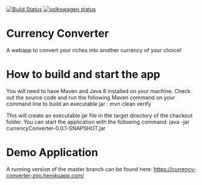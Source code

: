 [![Build Status](https://travis-ci.org/superernie77/currencyconverter.svg?branch=master)](https://travis-ci.org/superernie77/currencyconverter)
[![volkswagen status](https://auchenberg.github.io/volkswagen/volkswargen_ci.svg?v=1)](https://github.com/auchenberg/volkswagen)

# Currency Converter
A webapp to convert your riches into another currency of your choice!

# How to build and start the app
You will need to have Maven and Java 8 installed on your machine. Check out the source code and run the following Maven command on your command line to build an executable jar :
  mvn clean verify

This will create an executable jar file in the target directory of the chackout folder.
You can start the application with the following command:
  java -jar currencyConverter-0.0.1-SNAPSHOT.jar

# Demo Application
A running version of the master branch can be found here:
https://currency-converter-zoo.herokuapp.com/

